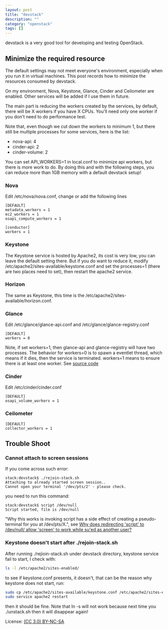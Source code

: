 ```yaml
---
layout: post
title: "devstack"
description: ""
category: "openstack"
tags: []
---
```

devstack is a very good tool for developing and testing OpenStack.

## Minimize the required resource

The default settings may not meet everyone's environment, especially when you run it in virtual machines. This post records how to minimize the resources consumed by devstack.

On my environment, Nova, Keystone, Glance, Cinder and Ceilometer are enabled. Other services will be added if I use them in future.

The main part is reducing the workers created by the services, by default, there will be X workers if you have X CPUs. You'll need only one worker if you don't need to do performance test.

Note that, even though we cut down the workers to minimum 1, but there still be multiple processes for some services, here is the list:

* nova-api: 4
* cinder-api: 2
* cinder-volume: 2

You can set API_WORKERS=1 in local.conf to minimize api workers, but there is more work to do. By doing this and with the following steps, you can reduce more than 1GB memory with a default devstack setup!

### Nova

Edit /etc/nova/nova.conf, change or add the following lines

~~~
[DEFAULT]
metadata_workers = 1
ec2_workers = 1
osapi_compute_workers = 1

[conductor]
workers = 1
~~~

### Keystone

The Keystone service is hosted by Apache2, its cost is very low, you can leave the default setting there. But if you do want to reduce it, modify /etc/apache2/sites-available/keystone.conf and set the processes=1 (there are two places need to set), then restart the apache2 service.

### Horizon

The same as Keystone, this time is the /etc/apache2/sites-available/horizon.conf.

### Glance

Edit /etc/glance/glance-api.conf and /etc/glance/glance-registry.conf

~~~
[DEFAULT]
workers = 0
~~~

Note, if set workers=1, then glance-api and glance-registry will have two processes. The behavior for workers=0 is to spawn a eventlet thread, which means if it dies, then the service is terminated. workers=1 means to ensure there is at least one worker. See [source code](https://github.com/openstack/glance/blob/cd60a24a7d32d4ca0be36f7afa4d082193958989/glance/common/wsgi.py#L264)

### Cinder

Edit /etc/cinder/cinder.conf

~~~
[DEFAULT]
osapi_volume_workers = 1
~~~

### Ceilometer

~~~
[DEFAULT]
collector_workers = 1
~~~

## Trouble Shoot

### Cannot attach to screen sessions

If you come across such error:

~~~
stack:devstack$ ./rejoin-stack.sh
Attaching to already started screen session..
Cannot open your terminal '/dev/pts/2' - please check.
~~~

you need to run this command:

~~~
stack:devstack$ script /dev/null
Script started, file is /dev/null
~~~

"Why this works is invoking script has a side effect of creating a pseudo-terminal for you at /dev/pts/X.", see [Why does redirecting 'script' to /dev/null/ allow 'screen' to work while su'ed as another user?](http://serverfault.com/questions/255521/why-does-redirecting-script-to-dev-null-allow-screen-to-work-while-sued-a)

### Keystone doesn't start after ./rejoin-stack.sh

After running ./rejioin-stack.sh under devstack directory, keystone service fail to start, I check with:

~~~bash
ls -l /etc/apache2/sites-enabled/
~~~

to see if keystone.conf presents, it doesn't, that can be the reason why keystone does not start, run:

~~~bash
sudo cp /etc/apache2/sites-available/keystone.conf /etc/apache2/sites-enabled/keystone.conf
sudo service apache2 restart
~~~

then it should be fine. Note that ln -s will not work because next time you ./unstack.sh then it will disappear again!

License: [(CC 3.0) BY-NC-SA](http://creativecommons.org/licenses/by-nc-sa/3.0/)
